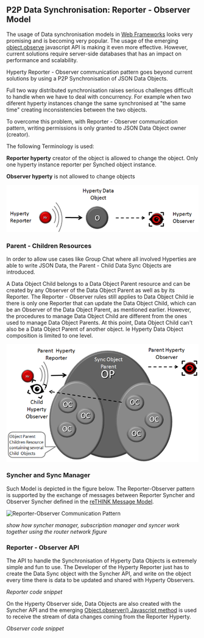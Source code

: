 P2P Data Synchronisation: Reporter - Observer Model
---------------------------------------------------

The usage of Data synchronisation models in [Web Frameworks](https://www.meteor.com/ddp) looks very promising and is becoming very popular. The usage of the emerging [object.observe](https://developer.mozilla.org/pt-PT/docs/Web/JavaScript/Reference/Global_Objects/Object/observe) javascript API is making it even more effective. However, current solutions require server-side databases that has an impact on performance and scalability.

Hyperty Reporter - Observer communication pattern goes beyond current solutions by using a P2P Synchronisation of JSON Data Objects.

Full two way distributed synchronisation raises serious challenges difficult to handle when we have to deal with concurrency. For example when two diferent hyperty instances change the same synchronised at "the same time" creating inconsistencies between the two objects.

To overcome this problem, with Reporter - Observer communication pattern, writing permissions is only granted to JSON Data Object owner (creator).

The following Terminology is used:

**Reporter hyperty** creator of the object is allowed to change the object. Only one hyperty instance reporter per Synched object instance.

**Observer hyperty** is not allowed to change objects

![Reporter-Observer Communication Pattern](reporter-observer.png)

### Parent - Children Resources

In order to allow use cases like Group Chat where all involved Hyperties are able to write JSON Data, the Parent - Child Data Sync Objects are introduced.

A Data Object Child belongs to a Data Object Parent resource and can be created by any Observer of the Data Object Parent as well as by its Reporter. The Reporter - Observer rules still applies to Data Object Child ie there is only one Reporter that can update the Data Object Child, which can be an Observer of the Data Object Parent, as mentioned earlier. However, the procedures to manage Data Object Child are different from the ones used to manage Data Object Parents. At this point, Data Object Child can't also be a Data Object Parent of another object. Ie Hyperty Data Object composition is limited to one level.

![Parent - Child Sync](parent-child-sync.png)

### Syncher and Sync Manager

Such Model is depicted in the figure below. The Reporter-Observer pattern is supported by the exchange of messages between Reporter Syncher and Observer Syncher defined in the [reTHINK Message Model](../message/readme.md).

![Reporter-Observer Communication Pattern](reporter-observer-pattern.png)

*show how syncher manager, subscription manager and syncer work together using the router network figure*

### Reporter - Observer API

The API to handle the Synchronisation of Hyperty Data Objects is extremely simple and fun to use. The Developer of the Hyperty Reporter just has to create the Data Sync object with the Syncher API, and write on the object every time there is data to be updated and shared with Hyperty Observers.

*Reporter code snippet*

On the Hyperty Observer side, Data Objects are also created with the Syncher API and the emerging [Object.observer() Javascript method](https://developer.mozilla.org/en-US/docs/Web/JavaScript/Reference/Global_Objects/Object/observe) is used to receive the stream of data changes coming from the Reporter Hyperty.

*Observer code snippet*
